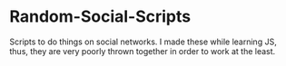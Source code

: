 # Random-Social-Scripts
Scripts to do things on social networks.
I made these while learning JS, thus, they are very poorly thrown together in order to work at the least.
